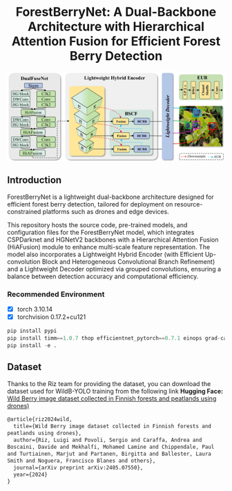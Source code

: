 # <div style="text-align: center;">ForestBerryNet: A Dual-Backbone Architecture with Hierarchical Attention Fusion for Efficient Forest Berry Detection</div>

![ForestBerryNet](ForestBerryNet.jpg)



## Introduction 
ForestBerryNet is a lightweight dual-backbone architecture designed for efficient forest berry detection, tailored for deployment on resource-constrained platforms such as drones and edge devices.

This repository hosts the source code, pre-trained models, and configuration files for the ForestBerryNet model, which integrates CSPDarknet and HGNetV2 backbones with a Hierarchical Attention Fusion (HiAFusion) module to enhance multi-scale feature representation. The model also incorporates a Lightweight Hybrid Encoder (with Efficient Up-convolution Block and Heterogeneous Convolutional Branch Refinement) and a Lightweight Decoder optimized via grouped convolutions, ensuring a balance between detection accuracy and computational efficiency.

### Recommended Environment

- [x] torch 3.10.14
- [x] torchvision 0.17.2+cu121

```python
pip install pypi
pip install timm==1.0.7 thop efficientnet_pytorch==0.7.1 einops grad-cam==1.4.8 dill==0.3.8 albumentations==1.4.11 pytorch_wavelets==1.3.0 tidecv PyWavelets opencv-python -i https://pypi.tuna.tsinghua.edu.cn/simple
pip install -e .
```
## Dataset
Thanks to the Riz team for providing the dataset, you can download the dataset used for WildB-YOLO training from the following link 
**Hugging Face:** [Wild Berry image dataset collected in Finnish forests and peatlands using drones)](https://huggingface.co/datasets/FBK-TeV/WildBe)
```
@article{riz2024wild,
  title={Wild Berry image dataset collected in Finnish forests and peatlands using drones},
  author={Riz, Luigi and Povoli, Sergio and Caraffa, Andrea and Boscaini, Davide and Mekhalfi, Mohamed Lamine and Chippendale, Paul and Turtiainen, Marjut and Partanen, Birgitta and Ballester, Laura Smith and Noguera, Francisco Blanes and others},
  journal={arXiv preprint arXiv:2405.07550},
  year={2024}
}
```
